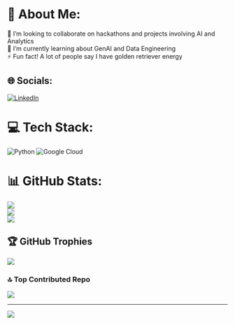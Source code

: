 # 💫 About Me:
👯 I’m looking to collaborate on hackathons and projects involving AI and Analytics<br>🌱 I’m currently learning about GenAI and Data Engineering<br>⚡ Fun fact! A lot of people say I have golden retriever energy


## 🌐 Socials:
[![LinkedIn](https://img.shields.io/badge/LinkedIn-%230077B5.svg?logo=linkedin&logoColor=white)](https://linkedin.com/in/jarcelao) 

# 💻 Tech Stack:
![Python](https://img.shields.io/badge/python-3670A0?style=for-the-badge&logo=python&logoColor=ffdd54) ![Google Cloud](https://img.shields.io/badge/GoogleCloud-%234285F4.svg?style=for-the-badge&logo=google-cloud&logoColor=white)
# 📊 GitHub Stats:
![](https://github-readme-stats.vercel.app/api?username=jarcelao&theme=dark&hide_border=false&include_all_commits=true&count_private=true)<br/>
![](https://github-readme-streak-stats.herokuapp.com/?user=jarcelao&theme=dark&hide_border=false)<br/>
![](https://github-readme-stats.vercel.app/api/top-langs/?username=jarcelao&theme=dark&hide_border=false&include_all_commits=true&count_private=true&layout=compact)

## 🏆 GitHub Trophies
![](https://github-profile-trophy.vercel.app/?username=jarcelao&theme=radical&no-frame=false&no-bg=false&margin-w=4)

### 🔝 Top Contributed Repo
![](https://github-contributor-stats.vercel.app/api?username=jarcelao&limit=5&theme=radical&combine_all_yearly_contributions=true)

---
[![](https://visitcount.itsvg.in/api?id=jarcelao&icon=0&color=0)](https://visitcount.itsvg.in)

<!-- Proudly created with GPRM ( https://gprm.itsvg.in ) -->
